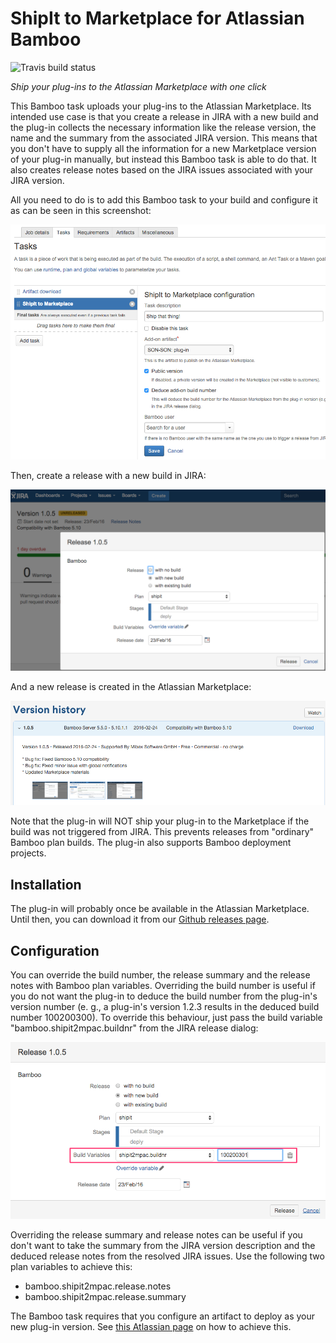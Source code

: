 # ShipIt to Marketplace for Atlassian Bamboo

![Travis build status](https://travis-ci.org/mibexsoftware/shipit2marketplace.svg?branch=master)

*Ship your plug-ins to the Atlassian Marketplace with one click*

This Bamboo task uploads your plug-ins to the Atlassian Marketplace. Its intended use case is that you create a release 
in JIRA with a new build and the plug-in collects the necessary information like the release version, the 
name and the summary from the associated JIRA version. This means that you don't have to supply all the information for
a new Marketplace version of your plug-in manually, but instead this Bamboo task is able to do that. It also creates 
release notes based on the JIRA issues associated with your JIRA version.

All you need to do is to add this Bamboo task to your build and configure it as can be seen in this screenshot:

![Screenshot Bamboo task configuration](doc/task-config.png)

Then, create a release with a new build in JIRA:

![Screenshot of how to trigger a release in JIRA](doc/release-from-jira.png)

And a new release is created in the Atlassian Marketplace:

![New Marketplace version](doc/marketplace-version.png)

Note that the plug-in will NOT ship your plug-in to the Marketplace if the build was not triggered from JIRA. 
This prevents releases from "ordinary" Bamboo plan builds. The plug-in also supports Bamboo deployment projects.

## Installation

The plug-in will probably once be available in the Atlassian Marketplace. Until then, you can download it from our 
[Github releases page](https://github.com/mibexsoftware/shipit2marketplace/releases/latest).


## Configuration

You can override the build number, the release summary and the release notes with Bamboo plan variables. Overriding
the build number is useful if you do not want the plug-in to deduce the build number from the plug-in's version number 
(e. g., a plug-in's version 1.2.3 results in the deduced build number 100200300). To override this behaviour, just pass 
the build variable "bamboo.shipit2mpac.buildnr" from the JIRA release dialog:

![Screenshot Bamboo variable to override the build number](doc/build-variable.png)

Overriding the release summary and release notes can be useful if you don't want to take the summary from the JIRA version
description and the deduced release notes from the resolved JIRA issues. Use the following two plan variables to achieve this:

* bamboo.shipit2mpac.release.notes
* bamboo.shipit2mpac.release.summary

The Bamboo task requires that you configure an artifact to deploy as your new plug-in version. 
See [this Atlassian page](https://confluence.atlassian.com/display/BAMBOO058/Sharing+artifacts) on how to achieve this.
